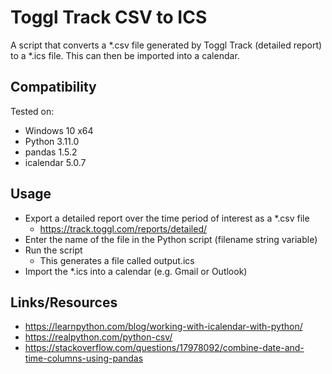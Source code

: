 # Toggl Track CSV to ICS

A script that converts a \*.csv file generated by Toggl Track (detailed report) to a \*.ics file. This can then be imported into a calendar.

## Compatibility

Tested on:

- Windows 10 x64
- Python 3.11.0
- pandas 1.5.2
- icalendar 5.0.7

## Usage

- Export a detailed report over the time period of interest as a \*.csv file
  - https://track.toggl.com/reports/detailed/
- Enter the name of the file in the Python script (filename string variable)
- Run the script
  - This generates a file called output.ics
- Import the \*.ics into a calendar (e.g. Gmail or Outlook)

## Links/Resources

- https://learnpython.com/blog/working-with-icalendar-with-python/
- https://realpython.com/python-csv/
- https://stackoverflow.com/questions/17978092/combine-date-and-time-columns-using-pandas
